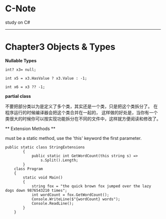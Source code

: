 # C-Note
study on C#

---

# Chapter3 Objects & Types #
**Nullable Types**
```
int? x3= null;

int x5 = x3.HasValue ? x3.Value : -1;

int x6 = x3 ?? -1;
```

**partial class**

不要把部分类以为是定义了多个类，其实还是一个类，只是把这个类拆分了。 在程序运行的时候编译器会把这个类合并在一起的， 这样做的好处是，当你有一个类很大的时候你可以按实现功能拆分在不同的文件中，这样就方便阅读和修改了。

** Extension Methods **

must be a static method, use the 'this' keyword the first parameter.

```
public static class StringExtensions
        {
            public static int GetWordCount(this string s) =>
                s.Split().Length;           
        }
    class Program
    {
        static void Main()
        {
            string fox = "the quick brown fox jumped over the lazy dogs down 9876543210 times";
            int wordCount = fox.GetWordCount();
            Console.WriteLine($"{wordCount} words");
            Console.ReadLine();
        }
    }
```









